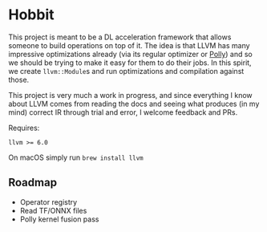 Hobbit
======
This project is meant to be a DL acceleration framework that allows someone to build operations on top of it.
The idea is that LLVM has many impressive optimizations already (via its regular optimizer or [Polly](https://polly.llvm.org/docs/))
and so we should be trying to make it easy for them to do their jobs. In this spirit, we create `llvm::Module`s and 
run optimizations and compilation against those.

This project is very much a work in progress, and since everything I know about LLVM comes from reading the docs and 
seeing what produces (in my mind) correct IR through trial and error, I welcome feedback and PRs.

Requires:
```
llvm >= 6.0
```

On macOS simply run `brew install llvm`

Roadmap
----
- Operator registry
- Read TF/ONNX files
- Polly kernel fusion pass
 